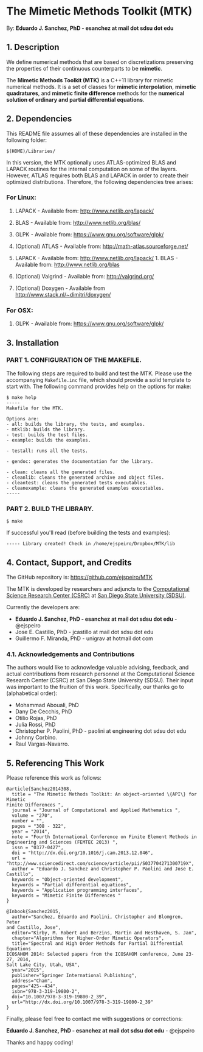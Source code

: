 # The Mimetic Methods Toolkit (MTK)

By: **Eduardo J. Sanchez, PhD - esanchez at mail dot sdsu dot edu**

## 1. Description

We define numerical methods that are based on discretizations preserving the
properties of their continuous counterparts to be **mimetic**.

The **Mimetic Methods Toolkit (MTK)** is a C++11 library for mimetic numerical
methods. It is a set of classes for **mimetic interpolation**, **mimetic
quadratures**, and **mimetic finite difference** methods for the **numerical
solution of ordinary and partial differential equations**.

## 2. Dependencies

This README file assumes all of these dependencies are installed in the
following folder:

```
$(HOME)/Libraries/
```

In this version, the MTK optionally uses ATLAS-optimized BLAS and LAPACK
routines for the internal computation on some of the layers. However, ATLAS
requires both BLAS and LAPACK in order to create their optimized distributions.
Therefore, the following dependencies tree arises:

### For Linux:

1. LAPACK - Available from: http://www.netlib.org/lapack/
  1. BLAS - Available from: http://www.netlib.org/blas/

2. GLPK - Available from: https://www.gnu.org/software/glpk/

3. (Optional) ATLAS - Available from: http://math-atlas.sourceforge.net/
  1. LAPACK - Available from: http://www.netlib.org/lapack/
    1. BLAS - Available from: http://www.netlib.org/blas

4. (Optional) Valgrind - Available from: http://valgrind.org/

5. (Optional) Doxygen - Available from http://www.stack.nl/~dimitri/doxygen/

### For OSX:

1. GLPK - Available from: https://www.gnu.org/software/glpk/

## 3. Installation

### PART 1. CONFIGURATION OF THE MAKEFILE.

The following steps are required to build and test the MTK. Please use the
accompanying `Makefile.inc` file, which should provide a solid template to
start with. The following command provides help on the options for make:

```
$ make help
-----
Makefile for the MTK.

Options are:
- all: builds the library, the tests, and examples.
- mtklib: builds the library.
- test: builds the test files.
- example: builds the examples.

- testall: runs all the tests.

- gendoc: generates the documentation for the library.

- clean: cleans all the generated files.
- cleanlib: cleans the generated archive and object files.
- cleantest: cleans the generated tests executables.
- cleanexample: cleans the generated examples executables.
-----
```

### PART 2. BUILD THE LIBRARY.

```
$ make
```

If successful you'll read (before building the tests and examples):
```
----- Library created! Check in /home/ejspeiro/Dropbox/MTK/lib
```

## 4. Contact, Support, and Credits

The GitHub repository is: https://github.com/ejspeiro/MTK

The MTK is developed by researchers and adjuncts to the
[Computational Science Research Center (CSRC)](http://www.csrc.sdsu.edu/)
at [San Diego State University (SDSU)](http://www.sdsu.edu/).

Currently the developers are:

- **Eduardo J. Sanchez, PhD - esanchez at mail dot sdsu dot edu** - @ejspeiro
- Jose E. Castillo, PhD - jcastillo at mail dot sdsu dot edu
- Guillermo F. Miranda, PhD - unigrav at hotmail dot com

### 4.1. Acknowledgements and Contributions

The authors would like to acknowledge valuable advising, feedback,
and actual contributions from research personnel at the Computational Science
Research Center (CSRC) at San Diego State University (SDSU). Their input was
important to the fruition of this work. Specifically, our thanks go to
(alphabetical order):

- Mohammad Abouali, PhD
- Dany De Cecchis, PhD
- Otilio Rojas, PhD
- Julia Rossi, PhD
- Christopher P. Paolini, PhD - paolini at engineering dot sdsu dot edu
- Johnny Corbino.
- Raul Vargas-Navarro.

## 5. Referencing This Work

Please reference this work as follows:
```
@article{Sanchez2014308,
  title = "The Mimetic Methods Toolkit: An object-oriented \{API\} for Mimetic
Finite Differences ",
  journal = "Journal of Computational and Applied Mathematics ",
  volume = "270",
  number = "",
  pages = "308 - 322",
  year = "2014",
  note = "Fourth International Conference on Finite Element Methods in
Engineering and Sciences (FEMTEC 2013) ",
  issn = "0377-0427",
  doi = "http://dx.doi.org/10.1016/j.cam.2013.12.046",
  url = "http://www.sciencedirect.com/science/article/pii/S037704271300719X",
  author = "Eduardo J. Sanchez and Christopher P. Paolini and Jose E. Castillo",
  keywords = "Object-oriented development",
  keywords = "Partial differential equations",
  keywords = "Application programming interfaces",
  keywords = "Mimetic Finite Differences "
}

@Inbook{Sanchez2015,
  author="Sanchez, Eduardo and Paolini, Christopher and Blomgren, Peter
and Castillo, Jose",
  editor="Kirby, M. Robert and Berzins, Martin and Hesthaven, S. Jan",
  chapter="Algorithms for Higher-Order Mimetic Operators",
  title="Spectral and High Order Methods for Partial Differential Equations
ICOSAHOM 2014: Selected papers from the ICOSAHOM conference, June 23-27, 2014,
Salt Lake City, Utah, USA",
  year="2015",
  publisher="Springer International Publishing",
  address="Cham",
  pages="425--434",
  isbn="978-3-319-19800-2",
  doi="10.1007/978-3-319-19800-2_39",
  url="http://dx.doi.org/10.1007/978-3-319-19800-2_39"
}
```

Finally, please feel free to contact me with suggestions or corrections:

**Eduardo J. Sanchez, PhD - esanchez at mail dot sdsu dot edu** - @ejspeiro

Thanks and happy coding!

